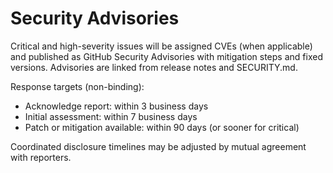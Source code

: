 # Security Advisories

Critical and high-severity issues will be assigned CVEs (when applicable) and
published as GitHub Security Advisories with mitigation steps and fixed versions.
Advisories are linked from release notes and SECURITY.md.

Response targets (non-binding):

- Acknowledge report: within 3 business days
- Initial assessment: within 7 business days
- Patch or mitigation available: within 90 days (or sooner for critical)

Coordinated disclosure timelines may be adjusted by mutual agreement with reporters.

